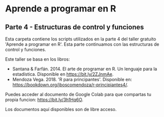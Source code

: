 # Aprende a programar en R 
## Parte 4 - Estructuras de control y funciones  
Esta carpeta contiene los scripts utilizados en la parte 4 del taller gratuito 'Aprende a programar en R'. Esta parte continuamos con las estructuras de control y funciones.  
  
Este taller se basa en los libros:  
- Santana & Farfán. 2014. El arte de programar en R. Un lenguaje para la estadística. Disponible en https://bit.ly/2ZJnmAe.  
- Mendoza Vega. 2018. 'R para principantes'. Disponible en: https://bookdown.org/jboscomendoza/r-principiantes4/.  
  
Puedes acceder al documento de Google Colab para que compartas tu propia funcion: https://bit.ly/3h1Hq6O.  
  
Los documentos aquí disponibles son de libre acceso.
